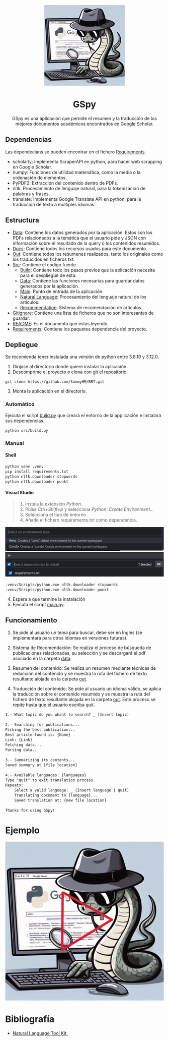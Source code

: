 <div align='center'>

![GSpy](/docs/img/GSpy256.jpg)

# GSpy

GSpy es una aplicación que permite el resumen y la traducción de los mejores documentos académicos encontrados en Google Scholar.

</div>

## Dependencias

Las dependecians se pueden encontrar en el fichero [Requirements](requirements.txt).

* scholarly: Implementa ScraperAPI en python, para hacer web scrapping en Google Scholar.
* numpy: Funciones de utilidad matemática, como la media o la ordenación de elementos.
* PyPDF2: Extracción del contenido dentro de PDFs.
* nltk: Procesamiento de lenguaje natural, para la tokenización de palabras y frases.
* translate: Implementa Google Translate API en python, para la traducción de texto a multiples idiomas.

## Estructura

* [Data](data): Contiene los datos generados por la aplicación. Estos son los PDFs relacionados a la temática que el usuario pide y JSON con información sobre el resultado de la query o los contenidos resumidos.
* [Docs](docs): Contiene todos los recursos usados para este documento.
* [Out](out): Contiene todos los resumenes realizados, tanto los originales como los traducidos en ficheros txt.
* [Src](src): Contiene el codigo fuente.
    * [Build](src/build.py): Contiene todo los pasos previos que la aplicación necesita para el despliegue de esta.
    * [Data](src/data.py): Contiene las funciones necesarias para guardar datos generados por la aplicación.
    * [Main](src/main.py): Punto de entrada de la aplicación.
    * [Natural Language](src/natural_language.py): Procesamiento del lenguaje natural de los articulos.
    * [Recommendation](src/recommendation.py): Sistema de recomendación de artículos.
* [Gitignore](.gitignore): Contiene una lista de ficheros que no son interesantes de guardar.
* [README](README.md): Es el documento que estas leyendo.
* [Requirements](requirements): Contiene los paquetes dependencia del proyecto.

## Depliegue

Se recomienda tener instalada una versión de python entre 3.8.10 y 3.12.0.

1. Dirijase al directorio donde quiere instalar la aplicación.
2. Descomprime el proyecto o clona con git el repositorio.

```shell
git clone https://github.com/SammyHM/RRT.git
```
3. Monta la aplicación en el directorio.

### Automático

Ejecuta el script [build.py](src/build.py) que creará el entorno de la applicación e instalará sus dependencias. 

```shell
python src/build.py
```

### Manual



#### Shell

```shell
python venv .venv
pip install requirements.txt
python nltk.downloader stopwords
python nltk.downloader punkt
```

#### Visual Studio

> 1. Instala la extensión *Python*.
> 2. Pulsa *Ctrl+Shift+p* y selecciona *Python: Create Environment...*
> 3. Selecciona el tipo de entorno
> 4. Añade el fichero requirements.txt como dependencia.

<div align='center'>

![Entorno](docs/img/Environment.png)
![Requerimientos](docs/img/Requirements.png)

</div>

```shell
.venv/Scripts/python.exe nltk.downloader stopwords
.venv/Scripts/python.exe nltk.downloader punkt
```

4. Espera a que termine la instalación
5. Ejecuta el script [main.py](src/main.py).

## Funcionamiento

1. Se pide al usuario un tema para buscar, debe ser en Inglés (se implementará para otros idiomas en versiones futuras).

2. Sistema de Recomendación: Se realiza el proceso de búsqueda de publicaciones relacionadas, su selección y se descargará el pdf asociado en la carpeta [data](data).

3. Resumen del contenido: Se realiza un resumen mediante técnicas de reducción del contenido y se muestra la ruta del fichero de texto resultante alojada en la carpeta [out](out).

4. Traducción del contenido: Se pide al usuario un idioma válido, se aplica la traducción sobre el contenido resumido y se muestra la ruta del fichero de texto resultante alojada en la carpeta [out](out). Este proceso se repite hasta que el usuario escriba *quit*.

```console
1.- What topic do you whant to search? _ (Insert topic)

2.- Searching for publications...
Picking the best publication...
Best article found is: {Name}
Link: {Link}
Fetching data...
Parsing data...

3.- Summarizing its contents...
Saved summary at {file location}

4.- Available languages: {languages}
Type "quit" to exit translation process.
Repeats:
    Select a valid language: _ (Insert language | quit)
    Translating document to {language}...
    Saved translation at: {new file location}

Thanks for using GSpy!
```

# Ejemplo

<div align='center'>

[![Ejemplo](/docs/img/GSpy512Play.jpg)](docs/video/example.mkv)

</div>

# Bibliografía

* [Natural Language Tool Kit.](https://www.kaggle.com/code/imkrkannan/text-summarization-with-nltk-in-python)

